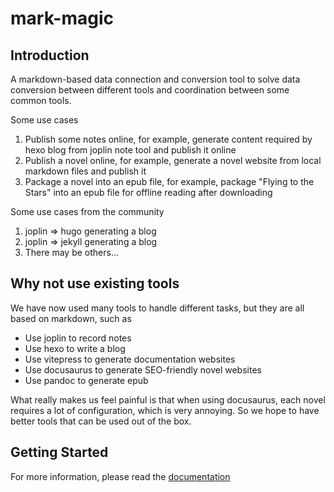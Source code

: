 # mark-magic

## Introduction

A markdown-based data connection and conversion tool to solve data conversion between different tools and coordination between some common tools.

Some use cases

1. Publish some notes online, for example, generate content required by hexo blog from joplin note tool and publish it online
2. Publish a novel online, for example, generate a novel website from local markdown files and publish it
3. Package a novel into an epub file, for example, package "Flying to the Stars" into an epub file for offline reading after downloading

Some use cases from the community

1. joplin => hugo generating a blog
2. joplin => jekyll generating a blog
3. There may be others...

## Why not use existing tools

We have now used many tools to handle different tasks, but they are all based on markdown, such as

- Use joplin to record notes
- Use hexo to write a blog
- Use vitepress to generate documentation websites
- Use docusaurus to generate SEO-friendly novel websites
- Use pandoc to generate epub

What really makes us feel painful is that when using docusaurus, each novel requires a lot of configuration, which is very annoying. So we hope to have better tools that can be used out of the box.

## Getting Started

For more information, please read the [documentation](https://mark-magic.rxliuli.com)
